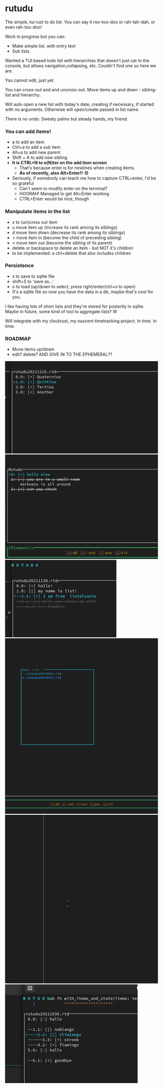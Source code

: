 # rutudu
The simple, tui rust to do list. You can say it roo-too-doo or rah-tah-dah, or even rah-too-doo!

Work in progress but you can:

* Make simple list, with entry text
* Sub lists.

Wanted a TUI based todo list with hierarchies that doesn't just cat to the console,
but allows navigation,collapsing, etc. Couldn't find one so here we are.

You cannot edit, just yet.

You can cross-out and and uncross-out. Move items up and down - sibling-list and hierarchy.

Will auto open a new list with today's date, creating if necessary, if started with no arguments. Otherwise will
open/create passed in list name.

There is no undo. Sweaty palms but steady hands, my friend.

### You can add items!

* a to add an item
* Ctrl+a to add a sub item
* Alt+a to add new parent
* Shift + A to add new sibling
* __It is CTRL+N  to e(N)ter on the add item screen__
    * That's because enter is for newlines when creating items.
  * __As of recently, also Alt+Enter!! :D__
* Seriously, if somebody can teach me how to capture CTRL+enter, I'd be so grateful
  * Can't seem to modify enter on the terminal?
  * HOORAH! Managed to get Alt+Enter working
  * CTRL+Enter would be nice, though

### Manipulate items in the list
* x to (un)cross out item
* u move item *u*p (increase its rank among its siblings)
* d move item *d*own (decrease its rank among its siblings)
* \> move item in (become the child of preceding sibling)
* < move item out (become the sibling of its parent)
* delete or backspace to delete an item - but NOT it's children
* to be implemented: a ctrl+delete that also includes children

### Persistence
* s to save to sqlite file 
* shift+S to 'save as...'
* o to load (up/down to select, press right/enter/ctrl+n to open)
* It's a sqlite file so now you have the data in a db, maybe that's cool for you.


I like having lots of short lists and they're stored for posterity in sqlite. Maybe in future, some kind of tool
to aggregate lists? W

Will integrate with my clockrust, my nascent timetracking project. In time. In time.

### ROADMAP

* Move items up/down
* edit? delete? AND GIVE IN TO THE EPHEMERAL??

<img src="./item_manipulation.gif" title="item manipulation" />
<img src="./example_pic.png" title="Looks like this" >
<img src="./grey_crossed_out.png" title="Now with soothing crossed out items" >
<img src="./open_file.png" title="Opening files" >
<img src="./rutud_1.gif" title="The cursor works...in the forward direction" width="1046" height="555">
<img src="./hierarchies.png" title="sub-lists"/>